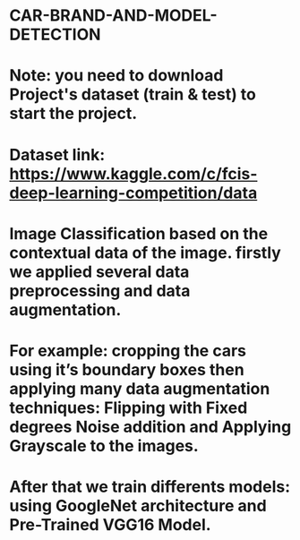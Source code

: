 # CAR-BRAND-AND-MODEL-DETECTION

# Note: you need to download Project's dataset (train & test) to start the project.
# Dataset link: https://www.kaggle.com/c/fcis-deep-learning-competition/data
# Image Classification based on the contextual data of the image. firstly we applied several data preprocessing and data augmentation.
# For example: cropping the cars using it’s boundary boxes then applying many data augmentation techniques: Flipping with Fixed degrees Noise addition and Applying Grayscale to the images.
# After that we train differents models: using GoogleNet architecture and Pre-Trained VGG16 Model.
